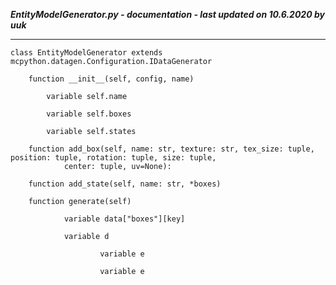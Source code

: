 ***EntityModelGenerator.py - documentation - last updated on 10.6.2020 by uuk***
___

    class EntityModelGenerator extends mcpython.datagen.Configuration.IDataGenerator

        function __init__(self, config, name)

            variable self.name

            variable self.boxes

            variable self.states

        function add_box(self, name: str, texture: str, tex_size: tuple, position: tuple, rotation: tuple, size: tuple,
                center: tuple, uv=None):

        function add_state(self, name: str, *boxes)

        function generate(self)

                variable data["boxes"][key]

                variable d

                        variable e

                        variable e